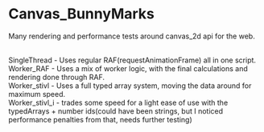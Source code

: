 # Canvas_BunnyMarks
Many rendering and performance tests around canvas_2d api for the web.

<br/>SingleThread - Uses regular RAF(requestAnimationFrame) all in one script.
<br/>Worker_RAF - Uses a mix of worker logic, with the final calculations and rendering done through RAF.
<br/>Worker_stivl - Uses a full typed array system, moving the data around for maximum speed.
<br/>Worker_stivl_i - trades some speed for a light ease of use with the typedArrays + number ids(could have been strings, but I noticed <br/>performance penalties from that, needs further testing)
